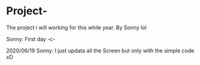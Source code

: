 # Project-
The project i will working for this while year. By Sonny lol

Sonny: First day -c-


2020/06/19 
Sonny: I just updata all the Screen but only with the simple code xD